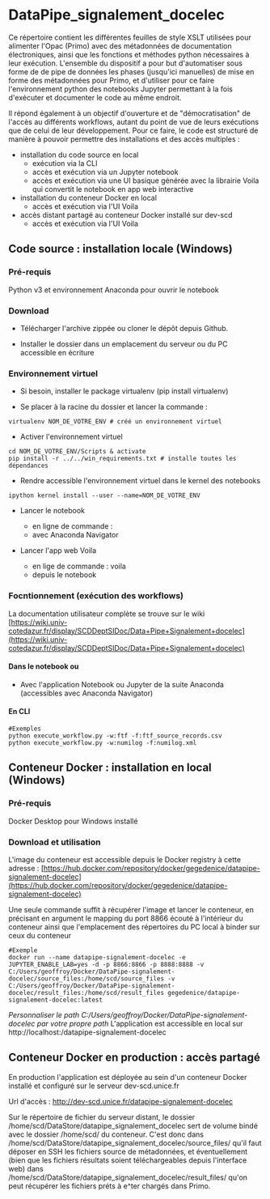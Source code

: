 # DataPipe_signalement_docelec

Ce répertoire contient les différentes feuilles de style XSLT utilisées pour alimenter l'Opac (Primo) avec des  métadonnées de documentation électroniques, ainsi que les fonctions et méthodes python nécessaires à leur exécution. 
L'ensemble du dispositif a pour but d'automatiser sous forme de de pipe de données les phases (jusqu'ici manuelles) de mise en forme des métadonnées pour Primo, et d'utiliser pour ce faire l'environnement python des notebooks Jupyter permettant à la fois d'exécuter et documenter le code au même endroit.

Il répond également à un objectif d'ouverture et de "démocratisation" de l'accès au différents workflows, autant du point de vue de leurs exécutions que de celui de leur développement. Pour ce faire, le code est structuré  de manière à pouvoir permettre des installations et des accès multiples :
- installation du code source en local 
  - exécution via la CLI
  - accès et exécution via un Jupyter notebook
  - accès et exécution via une UI basique générée avec la librairie Voila qui convertit le notebook en app web interactive
- installation du conteneur Docker en local
  - accès et exécution via l'UI Voila
- accès distant partagé au conteneur Docker installé sur dev-scd
  - accès et exécution via l'UI Voila

## Code source : installation locale (Windows)

### Pré-requis

Python v3 et environnement Anaconda pour ouvrir le notebook

### Download

- Télécharger l'archive zippée ou cloner le dépôt depuis Github.

- Installer le dossier dans un emplacement du serveur ou du PC accessible en écriture

### Environnement virtuel

- Si besoin, installer le package virtualenv (pip install virtualenv)

- Se placer à la racine du dossier et lancer la commande :

```
virtualenv NOM_DE_VOTRE_ENV # créé un environnement virtuel
```
- Activer l'environnement virtuel

```
cd NOM_DE_VOTRE_ENV/Scripts & activate
pip install -r ../../win_requirements.txt # installe toutes les dépendances
```
- Rendre accessible l'environnement virtuel dans le kernel des notebooks
  
 ```
 ipython kernel install --user --name=NOM_DE_VOTRE_ENV
 ```
- Lancer le notebook
  - en ligne de commande : 
  - avec Anaconda Navigator

- Lancer l'app web Voila
  - en lige de commande : voila
  - depuis le notebook

### Focntionnement (exécution des workflows)

La documentation utilisateur complète se trouve sur le wiki [https://wiki.univ-cotedazur.fr/display/SCDDeptSIDoc/Data+Pipe+Signalement+docelec](https://wiki.univ-cotedazur.fr/display/SCDDeptSIDoc/Data+Pipe+Signalement+docelec)

#### Dans le notebook ou 

- Avec l'application Notebook ou Jupyter de la suite Anaconda (accessibles avec Anaconda Navigator)

#### En CLI

```
#Exemples
python execute_workflow.py -w:ftf -f:ftf_source_records.csv
python execute_workflow.py -w:numilog -f:numilog.xml
```

## Conteneur Docker : installation en local (Windows)

### Pré-requis

Docker Desktop pour Windows installé

### Download et utilisation

L'image du conteneur est accessible depuis le Docker registry à cette adresse : [https://hub.docker.com/repository/docker/gegedenice/datapipe-signalement-docelec](https://hub.docker.com/repository/docker/gegedenice/datapipe-signalement-docelec)

Une seule commande suffit à récupérer l'image et lancer le conteneur, en précisant en argument le mapping du port 8866 écouté à l'intérieur du conteneur ainsi que l'emplacement des répertoires du PC local à binder sur ceux du conteneur

```
#Exemple
docker run --name datapipe-signalement-docelec -e JUPYTER_ENABLE_LAB=yes -d -p 8866:8866 -p 8888:8888 -v C:/Users/geoffroy/Docker/DataPipe-signalement-docelec/source_files:/home/scd/source_files -v C:/Users/geoffroy/Docker/DataPipe-signalement-docelec/result_files:/home/scd/result_files gegedenice/datapipe-signalement-docelec:latest
```
*Personnaliser le path C:/Users/geoffroy/Docker/DataPipe-signalement-docelec par votre propre path*
L'application est accessible en local sur http://localhost:<PORT>/datapipe-signalement-docelec

## Conteneur Docker en production : accès partagé

En production l'application est déployée au sein d'un conteneur Docker installé et configuré sur le serveur dev-scd.unice.fr

Url d'accès : http://dev-scd.unice.fr/datapipe-signalement-docelec

Sur le répertoire de fichier du serveur distant, le dossier /home/scd/DataStore/datapipe_signalement_docelec sert de volume bindé avec le dossier /home/scd/ du conteneur. C'est donc dans /home/scd/DataStore/datapipe_signalement_docelec/source_files/ qu'il faut déposer en SSH les fichiers source de métadonnées, et éventuellement (bien que les fichiers résultats soient téléchargeables depuis l'interface web) dans /home/scd/DataStore/datapipe_signalement_docelec/result_files/ qu'on peut récupérer les fichiers préts à e^ter chargés dans Primo.




 


